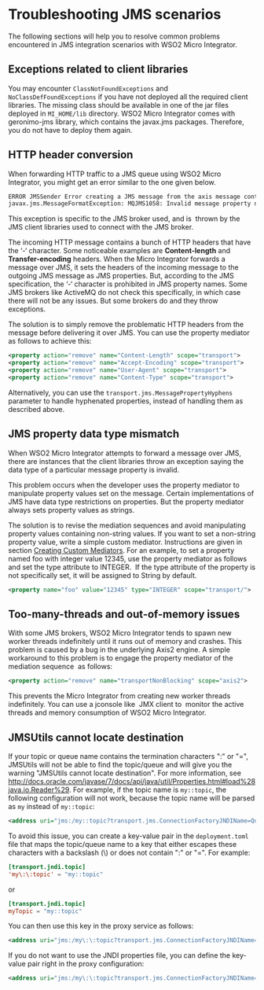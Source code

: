 # Troubleshooting JMS scenarios

The following sections will help you to resolve common problems encountered in JMS integration scenarios with WSO2 Micro Integrator.

## Exceptions related to client libraries

You may encounter `ClassNotFoundExceptions` and `NoClassDefFoundExceptions` if you have not deployed all the required client libraries. The missing class should be available in one of the jar files deployed in `MI_HOME/lib` directory. WSO2 Micro Integrator comes with geronimo-jms library, which contains the javax.jms packages. Therefore, you do not have to deploy them again.

## HTTP header conversion

When forwarding HTTP traffic to a JMS queue using WSO2 Micro Integrator, you might get an error similar to the one given below.

```bash
ERROR JMSSender Error creating a JMS message from the axis message context
javax.jms.MessageFormatException: MQJMS1058: Invalid message property name: Content-Type
```

This exception is specific to the JMS broker used, and is  thrown by the JMS client libraries used to connect with the JMS broker.  

The incoming HTTP message contains a bunch of HTTP headers that have the ‘-‘ character. Some noticeable examples are **Content-length** and **Transfer-encoding** headers. When the Micro Integrator forwards a message over JMS, it sets the headers of the incoming message to the outgoing JMS message as JMS properties. But, according to the JMS specification, the ‘-‘ character is prohibited in JMS property names. Some JMS brokers like ActiveMQ do not check this specifically, in which case there will not be any issues. But some brokers do and they throw exceptions.

The solution is to simply remove the problematic HTTP headers from the message before delivering it over JMS. You can use the property mediator as follows to achieve this:

```xml
<property action="remove" name="Content-Length" scope="transport">
<property action="remove" name="Accept-Encoding" scope="transport">
<property action="remove" name="User-Agent" scope="transport">
<property action="remove" name="Content-Type" scope="transport">
```

Alternatively, you can use the `transport.jms.MessagePropertyHyphens` parameter to handle hyphenated properties, instead of handling them as described
above.

## JMS property data type mismatch

When WSO2 Micro Integrator attempts to forward a message over JMS, there are instances that the client libraries throw an exception saying the data type of a particular message property is invalid.  

This problem occurs when the developer uses the property mediator to manipulate property values set on the message. Certain implementations of JMS have data type restrictions on properties. But the property mediator always sets property values as strings.

The solution is to revise the mediation sequences and avoid manipulating property values containing non-string values. If you want to set a
non-string property value, write a simple custom mediator. Instructions are given in section [Creating Custom Mediators](../../develop/customizations/creating-custom-mediators.md). For an example, to set a property named foo with integer value 12345, use the property mediator as follows and set the type attribute
to INTEGER.  If the type attribute of the property is not specifically set, it will be assigned to String by default.

```xml
<property name="foo" value="12345" type="INTEGER" scope="transport/">
```

## Too-many-threads and out-of-memory issues

With some JMS brokers, WSO2 Micro Integrator tends to spawn new worker threads indefinitely until it runs out of memory and crashes. This problem is caused by a bug in the underlying Axis2 engine. A simple workaround to this problem is to engage the property mediator of the  mediation sequence  as follows:

```xml
<property action="remove" name="transportNonBlocking" scope="axis2">
```

This prevents the Micro Integrator from creating new worker threads indefinitely. You can use a jconsole like  JMX client to  monitor the active threads and
memory consumption of WSO2 Micro Integrator.

## JMSUtils cannot locate destination

If your topic or queue name contains the termination characters ":" or "=", JMSUtils will not be able to find the topic/queue and will give you
the warning "JMSUtils cannot locate destination". For more information, see <http://docs.oracle.com/javase/7/docs/api/java/util/Properties.html#load%28java.io.Reader%29>. For example, if the topic name is `my::topic`, the following configuration will not work, because the topic name will be parsed as `my` instead of `my::topic`:

```xml        
<address uri="jms:/my::topic?transport.jms.ConnectionFactoryJNDIName=QueueConnectionFactory&amp;java.naming.factory.initial=org.wso2.andes.jndi.PropertiesFileInitialContextFactory&amp;java.naming.provider.url=repository/conf/jndi.properties&amp;transport.jms.DestinationType=topic"/>
```

To avoid this issue, you can create a key-value pair in the `deployment.toml` file that maps the topic/queue name to a key that either escapes these characters with a backslash (\\) or does not contain ":" or "=". For example:

```toml     
[transport.jndi.topic]
'my\:\:topic' = "my::topic"
```

or

```toml
[transport.jndi.topic]
myTopic = "my::topic"
```

You can then use this key in the proxy service as follows:

```xml       
<address uri="jms:/my\:\:topic?transport.jms.ConnectionFactoryJNDIName=TopicConnectionFactory&amp;java.naming.factory.initial=org.wso2.andes.jndi.PropertiesFileInitialContextFactory&amp;java.naming.provider.url=repository/conf/jndi.properties&amp;transport.jms.DestinationType=topic"/>        
```

If you do not want to use the JNDI properties file, you can define the
key-value pair right in the proxy configuration:

```xml
<address uri="jms:/my\:\:topic?transport.jms.ConnectionFactoryJNDIName=TopicConnectionFactory&amp;java.naming.factory.initial=org.wso2.andes.jndi.PropertiesFileInitialContextFactory&amp;topic.my\:\:topic=my::topic&amp;java.naming.provider.url=repository/conf/jndi.properties&amp;transport.jms.DestinationType=topic"/>
```